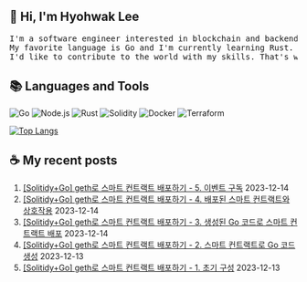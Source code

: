 ## 👋 Hi, I'm Hyohwak Lee

<pre>
I'm a software engineer interested in blockchain and backend development.
My favorite language is Go and I'm currently learning Rust. Maybe I'll be a Rustacean soon 🦀
I'd like to contribute to the world with my skills. That's why I'm here.
</pre>

## 📚 Languages and Tools

![Go](https://img.shields.io/badge/Go-00ADD8?style=for-the-badge&logo=go&logoColor=white)
![Node.js](https://img.shields.io/badge/Node.js-43853D?style=for-the-badge&logo=node.js&logoColor=white)
![Rust](https://img.shields.io/badge/Rust-000000?style=for-the-badge&logo=rust&logoColor=white)
![Solidity](https://img.shields.io/badge/solidity-363636?style=for-the-badge&logo=solidity&logoColor=white)
![Docker](https://img.shields.io/badge/docker-%230db7ed.svg?style=for-the-badge&logo=docker&logoColor=white)
![Terraform](https://img.shields.io/badge/terraform-%235835CC.svg?style=for-the-badge&logo=terraform&logoColor=white)

[![Top Langs](https://github-readme-stats.vercel.app/api/top-langs/?username=piatoss3612&layout=compact)](https://github.com/piatoss3612/github-readme-stats)

## ☕ My recent posts

1. [[Solitidy+Go] geth로 스마트 컨트랙트 배포하기 - 5. 이벤트 구독](https://piatoss3612.tistory.com/73) 2023-12-14
2. [[Solitidy+Go] geth로 스마트 컨트랙트 배포하기 - 4. 배포된 스마트 컨트랙트와 상호작용](https://piatoss3612.tistory.com/72) 2023-12-14
3. [[Solitidy+Go] geth로 스마트 컨트랙트 배포하기 - 3. 생성된 Go 코드로 스마트 컨트랙트 배포](https://piatoss3612.tistory.com/71) 2023-12-14
4. [[Solitidy+Go] geth로 스마트 컨트랙트 배포하기 - 2. 스마트 컨트랙트로 Go 코드 생성](https://piatoss3612.tistory.com/70) 2023-12-13
5. [[Solitidy+Go] geth로 스마트 컨트랙트 배포하기 - 1. 초기 구성](https://piatoss3612.tistory.com/69) 2023-12-13